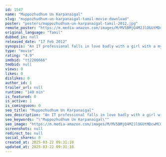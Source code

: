 ```yaml
---
id: 1547
name: "Muppozhudhum Un Karpanaigal"
slug: "muppozhudhum-un-karpanaigal-tamil-movie-download"
poster: "posters/muppozhudhum-un-karpanaigal-tamil-2012.jpg"
remote_poster: "https://m.media-amazon.com/images/M/MV5BMjQ4M2JlOGUtMDcwMC00OWZlLWI4MWMtYmY2NmZiNzk4YTM2XkEyXkFqcGdeQXVyMTEzNzg0Mjkx._V1_SX300.jpg"
original_language: "Tamil"
dubbed_in: null
released_date: "17 Feb 2012"
synopsis: "An IT professional falls in love badly with a girl with a mysterious background."
type: "movie"
rating: "4.9"
imdbid: "tt2206666"
tmdbid: null
views: 0
likes: 0
dislikes: 0
author_id: 1
trailer_url: null
runtime: "140 min"
is_featured: 0
is_active: 1
is_comingsoon: 0
seo_title: "Muppozhudhum Un Karpanaigal"
seo_description: "An IT professional falls in love badly with a girl with a mysterious background."
seo_keywords: "\"Muppozhudhum Un Karpanaigal\""
seo_image: "https://m.media-amazon.com/images/M/MV5BMjQ4M2JlOGUtMDcwMC00OWZlLWI4MWMtYmY2NmZiNzk4YTM2XkEyXkFqcGdeQXVyMTEzNzg0Mjkx._V1_SX300.jpg"
screenshots: null
redirect_to: null
social_shares: 0
created_at: 2025-03-22 09:31:18
updated_at: 2025-03-22 09:31:18
---
```


